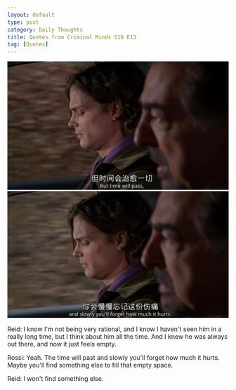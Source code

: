 ```yaml
---
layout: default
type: post
category: Daily Thoughts
title: Quotes from Criminal Minds S10 E13
tag: [Quotes]
---
```


![image](/assets/images/post-sources/2021-02-27-1.jpg)
![image](/assets/images/post-sources/2021-02-27-2.jpg)


>
Reid: I know I'm not being very rational, and I know I haven't seen him in a really long time, but I think about him all the time. And I knew he was always out there, and now it just feels empty.

>
Rossi: Yeah. The time will past and slowly you'll forget how much it hurts. Maybe you'll find something else to fill that empty space.

>
Reid: I won't find something else.